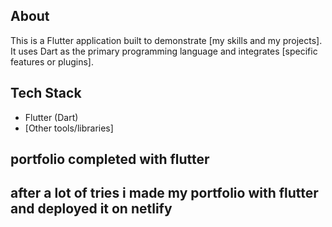 ## About
This is a Flutter application built to demonstrate [my skills and my projects]. It uses Dart as the primary programming language and integrates [specific features or plugins].

## Tech Stack
- Flutter (Dart)
- [Other tools/libraries]
## portfolio completed with flutter 
## after a lot of tries i made my portfolio with flutter and deployed it on netlify 